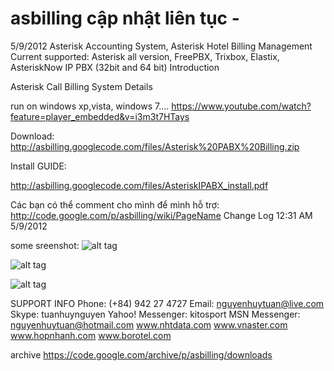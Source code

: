 # asbilling cập nhật liên tục - 
5/9/2012 Asterisk Accounting System, Asterisk Hotel Billing Management
Current supported: Asterisk all version, FreePBX, Trixbox, Elastix, AsteriskNow IP PBX (32bit and 64 bit)
Introduction

Asterisk Call Billing System Details

run on windows xp,vista, windows 7....
https://www.youtube.com/watch?feature=player_embedded&v=i3m3t7HTays

Download: http://asbilling.googlecode.com/files/Asterisk%20PABX%20Billing.zip

Install GUIDE:

http://asbilling.googlecode.com/files/AsteriskIPABX_install.pdf

Các bạn có thể comment cho mình để mình hỗ trợ: http://code.google.com/p/asbilling/wiki/PageName
Change Log 12:31 AM 5/9/2012

some sreenshot:
![alt tag](https://github.com/nhtdata/asbilling/blob/master/01.png?raw=true)

![alt tag](https://github.com/nhtdata/asbilling/blob/master/03-report-by-exten.png?raw=true)

![alt tag](https://github.com/nhtdata/asbilling/blob/master/rate.png?raw=true)

SUPPORT INFO Phone: (+84) 942 27 4727
Email: nguyenhuytuan@live.com
Skype: tuanhuynguyen
Yahoo! Messenger: kitosport
MSN Messenger: nguyenhuytuan@hotmail.com
www.nhtdata.com
www.vnaster.com
www.hopnhanh.com
www.borotel.com

archive 
https://code.google.com/archive/p/asbilling/downloads
